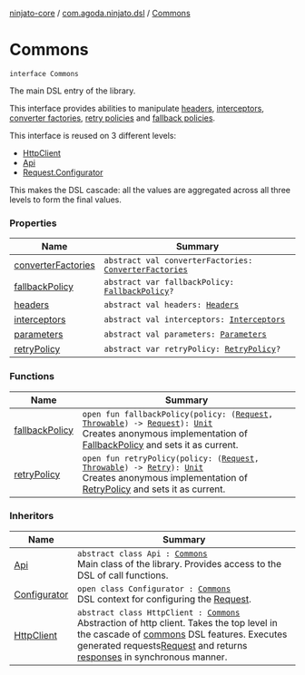 [ninjato-core](../../index.md) / [com.agoda.ninjato.dsl](../index.md) / [Commons](./index.md)

# Commons

`interface Commons`

The main DSL entry of the library.

This interface provides abilities to manipulate [headers](../../com.agoda.ninjato.http/-headers/index.md), [interceptors](../../com.agoda.ninjato.intercept/-interceptors/index.md),
[converter factories](../../com.agoda.ninjato.converter/-converter-factories/index.md), [retry policies](../../com.agoda.ninjato.policy/-retry-policy/index.md) and [fallback policies](../../com.agoda.ninjato.policy/-fallback-policy/index.md).

This interface is reused on 3 different levels:

* [HttpClient](../../com.agoda.ninjato.http/-http-client/index.md)
* [Api](../../com.agoda.ninjato/-api/index.md)
* [Request.Configurator](../../com.agoda.ninjato.http/-request/-configurator/index.md)

This makes the DSL cascade: all the values are aggregated across all three levels to form the final values.

### Properties

| Name | Summary |
|---|---|
| [converterFactories](converter-factories.md) | `abstract val converterFactories: `[`ConverterFactories`](../../com.agoda.ninjato.converter/-converter-factories/index.md) |
| [fallbackPolicy](fallback-policy.md) | `abstract var fallbackPolicy: `[`FallbackPolicy`](../../com.agoda.ninjato.policy/-fallback-policy/index.md)`?` |
| [headers](headers.md) | `abstract val headers: `[`Headers`](../../com.agoda.ninjato.http/-headers/index.md) |
| [interceptors](interceptors.md) | `abstract val interceptors: `[`Interceptors`](../../com.agoda.ninjato.intercept/-interceptors/index.md) |
| [parameters](parameters.md) | `abstract val parameters: `[`Parameters`](../../com.agoda.ninjato.http/-parameters/index.md) |
| [retryPolicy](retry-policy.md) | `abstract var retryPolicy: `[`RetryPolicy`](../../com.agoda.ninjato.policy/-retry-policy/index.md)`?` |

### Functions

| Name | Summary |
|---|---|
| [fallbackPolicy](fallback-policy.md) | `open fun fallbackPolicy(policy: (`[`Request`](../../com.agoda.ninjato.http/-request/index.md)`, `[`Throwable`](https://kotlinlang.org/api/latest/jvm/stdlib/kotlin/-throwable/index.html)`) -> `[`Request`](../../com.agoda.ninjato.http/-request/index.md)`): `[`Unit`](https://kotlinlang.org/api/latest/jvm/stdlib/kotlin/-unit/index.html)<br>Creates anonymous implementation of [FallbackPolicy](../../com.agoda.ninjato.policy/-fallback-policy/index.md) and sets it as current. |
| [retryPolicy](retry-policy.md) | `open fun retryPolicy(policy: (`[`Request`](../../com.agoda.ninjato.http/-request/index.md)`, `[`Throwable`](https://kotlinlang.org/api/latest/jvm/stdlib/kotlin/-throwable/index.html)`) -> `[`Retry`](../../com.agoda.ninjato.policy/-retry/index.md)`): `[`Unit`](https://kotlinlang.org/api/latest/jvm/stdlib/kotlin/-unit/index.html)<br>Creates anonymous implementation of [RetryPolicy](../../com.agoda.ninjato.policy/-retry-policy/index.md) and sets it as current. |

### Inheritors

| Name | Summary |
|---|---|
| [Api](../../com.agoda.ninjato/-api/index.md) | `abstract class Api : `[`Commons`](./index.md)<br>Main class of the library. Provides access to the DSL of call functions. |
| [Configurator](../../com.agoda.ninjato.http/-request/-configurator/index.md) | `open class Configurator : `[`Commons`](./index.md)<br>DSL context for configuring the [Request](../../com.agoda.ninjato.http/-request/index.md). |
| [HttpClient](../../com.agoda.ninjato.http/-http-client/index.md) | `abstract class HttpClient : `[`Commons`](./index.md)<br>Abstraction of http client. Takes the top level in the cascade of [commons](./index.md) DSL features. Executes generated requests[Request](../../com.agoda.ninjato.http/-request/index.md) and returns [responses](../../com.agoda.ninjato.http/-response/index.md) in synchronous manner. |
